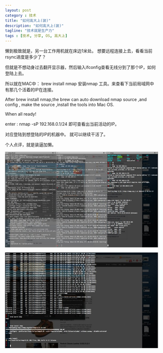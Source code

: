 ```yaml
---
layout: post
category : 技术
title: "如何高大上(装)"
description: "如何高大上(装)"
tagline: "技术就是生产力"
tags : [技术, 分享, OS, 高大上]
---
```


懒到极致就是，另一台工作用机就在床边1米处。
想要远程连接上去，看看当前rsync进度是多少了？

但就是不想动身过去翻开显示器，然后输入ifconfig查看无线分到了那个IP，如何登陆上去。

所以就在MAC中：
brew install nmap
安装nmap 工具。来查看下当前局域网中有那几个活着的IP在连接。

After brew install nmap,the brew can auto download nmap source ,and config , make the source ,install the tools into Mac OS.

When all ready!

enter :
nmap -sP 192.168.0.1/24
即可查看出当前活动的IP。

对应登陆到想登陆的IP的机器中。
就可以继续干活了。


个人点评，就是装逼加懒。

![](/images/1.jpeg)

![](/images/2.jpeg)

